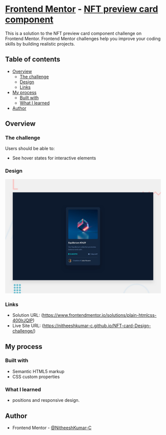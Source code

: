 # [Frontend Mentor](https://www.frontendmentor.io/home) - [NFT preview card component](https://www.frontendmentor.io/challenges/nft-preview-card-component-SbdUL_w0U)

This is a solution to the NFT preview card component challenge on Frontend Mentor. Frontend Mentor challenges help you improve your coding skills by building realistic projects.
## Table of contents

- [Overview](#overview)
  - [The challenge](#the-challenge)
  - [Design](#design)
  - [Links](#links)
- [My process](#my-process)
  - [Built with](#built-with)
  - [What I learned](#what-i-learned)
- [Author](#author)


## Overview

### The challenge

Users should be able to:

- See hover states for interactive elements

### Design

![](design/desktop-preview.jpg)

### Links

- Solution URL: (https://www.frontendmentor.io/solutions/plain-htmlcss-400lrJQlP)
- Live Site URL: (https://nitheeshkumar-c.github.io/NFT-card-Design-challenge/)

## My process

### Built with

- Semantic HTML5 markup
- CSS custom properties

### What I learned

- positions and responsive design.


## Author

- Frontend Mentor - [@NitheeshKumar-C](https://www.frontendmentor.io/profile/NitheeshKumar-C)
